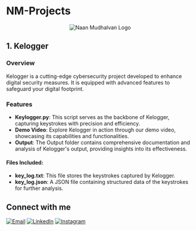 # NM-Projects

<p align="center">
  <img src="https://kcgcollege.ac.in/wp-content/uploads/2022/09/tn_logo.png" alt="Naan Mudhalvan Logo" />
</p>



## 1. Kelogger

### Overview
Kelogger is a cutting-edge cybersecurity project developed to enhance digital security measures. It is equipped with advanced features to safeguard your digital footprint.

### Features
- **Keylogger.py**: This script serves as the backbone of Kelogger, capturing keystrokes with precision and efficiency.
- **Demo Video**: Explore Kelogger in action through our demo video, showcasing its capabilities and functionalities.
- **Output**: The Output folder contains comprehensive documentation and analysis of Kelogger's output, providing insights into its effectiveness.

#### Files Included:
- **key_log.txt**: This file stores the keystrokes captured by Kelogger.
- **key_log.json**: A JSON file containing structured data of the keystrokes for further analysis.



## Connect with me

[![Email](https://img.shields.io/badge/Email-Click%20to%20Contact-blue?style=flat-square&logo=gmail)](mailto:elamaran.infotech@gmail.com)
[![LinkedIn](https://img.shields.io/badge/LinkedIn-Connect%20with%20Us-blue?style=flat-square&logo=linkedin)](https://www.linkedin.com/in/elamaran-elango/)
[![Instagram](https://img.shields.io/badge/Instagram-Follow%20Us-blue?style=flat-square&logo=instagram)](https://www.instagram.com/_elamaran_elango?igsh=bTZ3eTNqZ3Z5dmo1)

